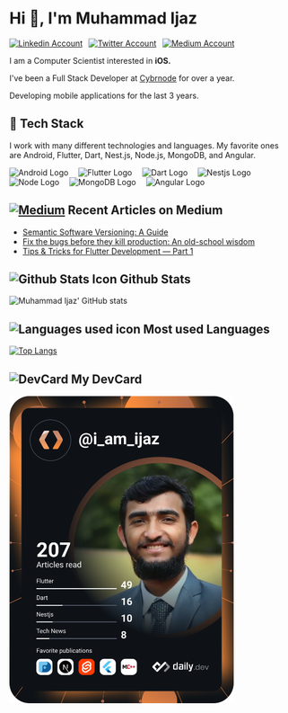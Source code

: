 # Hi 👋, I'm Muhammad Ijaz

<a href="https://www.linkedin.com/in/i-am-ijaz/"><img src="https://cdn.worldvectorlogo.com/logos/linkedin-icon-2.svg" title="Linkedin" alt="Linkedin Account" width="40"/></a>
&ensp;<a href="https://twitter.com/i_am__ijaz"><img src="https://cdn.worldvectorlogo.com/logos/twitter-6.svg" title="Twitter" alt="Twitter Account" width="40"/></a>
&ensp;<a href="https://medium.com/@m.ijaz"><img src="https://cdn.worldvectorlogo.com/logos/monogram-medium.svg" title="Medium" alt="Medium Account" width="40"/></a>

I am a Computer Scientist interested in  **iOS.**

I've been a Full Stack Developer at [Cybrnode](https://github.com/cybrnode/) for over a year. 

Developing mobile applications for the last 3 years.

## 🥞 Tech Stack
 
I work with many different technologies and languages. 
My favorite ones are Android, Flutter, Dart, Nest.js, Node.js, MongoDB, and Angular.

<img src="https://cdn.worldvectorlogo.com/logos/android-4.svg" title="Android" alt="Android Logo" width="80"/>&emsp;
<img src="https://cdn.worldvectorlogo.com/logos/flutter.svg" title="Flutter" alt="Flutter Logo" width="30"/>&emsp;
<img src="https://cdn.worldvectorlogo.com/logos/dart.svg" title="Dart" alt="Dart Logo" width="40"/>&emsp;
<img src="https://cdn.worldvectorlogo.com/logos/nestjs.svg" title="Nestjs" alt="Nestjs Logo" width="40"/>&emsp;
<img src="https://cdn.worldvectorlogo.com/logos/nodejs-1.svg" title="Nodejs" alt="Node Logo" width="50"/>&emsp;
<img src="https://cdn.worldvectorlogo.com/logos/mongodb-icon-1.svg" title="MongoDB" alt="MongoDB Logo" width="40"/>&emsp;
<img src="https://cdn.worldvectorlogo.com/logos/angular-icon-1.svg" title="Angular" alt="Angular Logo" width="30"/>&emsp;


## <a href="https://medium.com/@m.ijaz"><img src="https://cdn.worldvectorlogo.com/logos/monogram-medium.svg" title="Medium" alt="Medium" width="20"/></a> Recent Articles on Medium
 <!-- DEVTO-BLOG-LIST:START -->
- [Semantic Software Versioning: A Guide](https://medium.com/@m.ijaz/semantic-software-versioning-a-guide-1adb229ebba8)
- [Fix the bugs before they kill production: An old-school wisdom](https://medium.com/cybr-notes/fix-the-bugs-before-they-kill-production-an-old-school-wisdom-5a4a48db0de7)
- [Tips & Tricks for Flutter Development — Part 1](https://medium.com/@m.ijaz/flutter-tips-and-tricks-for-flutter-development-part-1-fbbaccaa06bd)
<!-- DEVTO-BLOG-LIST:END -->

## <img src="https://img.icons8.com/fluency/344/futures.png" title="Github Stats" alt="Github Stats Icon" width="20"/> Github Stats
![Muhammad Ijaz' GitHub stats](https://github-readme-stats.vercel.app/api?username=i-am-ijaz&show_icons=true&theme=buefy&hide=prs)

## <img src="https://img.icons8.com/fluency/344/mac-book-pro-m1.png" title="Languages Used" alt="Languages used icon" width="20"/> Most used Languages 
[![Top Langs](https://github-readme-stats.vercel.app/api/top-langs/?username=i-am-ijaz&layout=compact)](https://github.com/anuraghazra/github-readme-stats)

## <img src="https://cdn.worldvectorlogo.com/logos/siphon.svg" title="Icon" alt="DevCard" width="20"/> My DevCard
<a href="https://app.daily.dev/i_am_ijaz"><img src="https://github.com/i-am-ijaz/i-am-ijaz/blob/main/devcard.svg" width="400" alt="Muhammad Ijaz's Dev Card"/></a>



